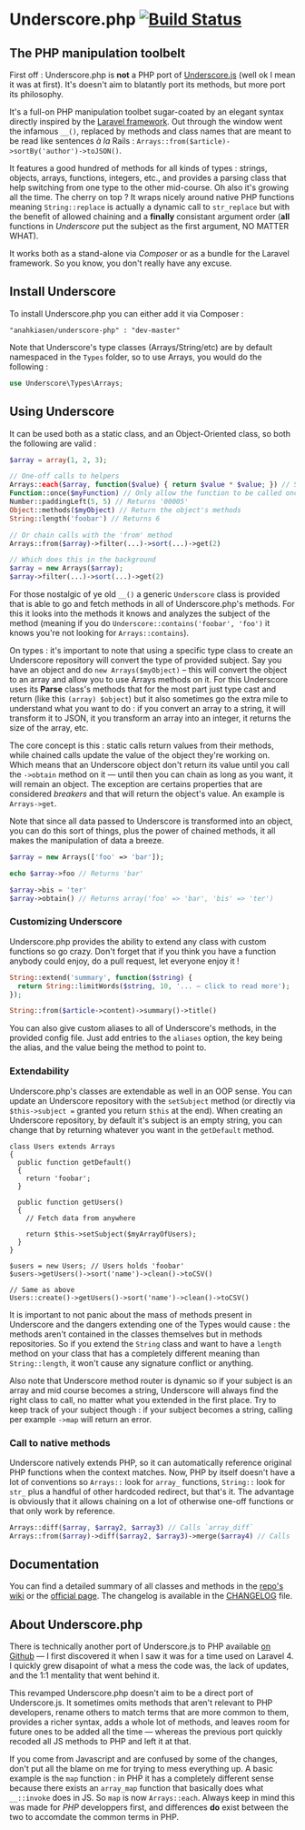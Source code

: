 # Underscore.php [![Build Status](https://secure.travis-ci.org/Anahkiasen/underscore-php.png?branch=master)](https://travis-ci.org/Anahkiasen/underscore-php)
## The PHP manipulation toolbelt

First off : Underscore.php is **not** a PHP port of [Underscore.js][] (well ok I mean it was at first).
It's doesn't aim to blatantly port its methods, but more port its philosophy.

It's a full-on PHP manipulation toolbet sugar-coated by an elegant syntax directly inspired by the [Laravel framework][]. Out through the window went the infamous `__()`, replaced by methods and class names that are meant to be read like sentences _à la_ Rails : `Arrays::from($article)->sortBy('author')->toJSON()`.

It features a good hundred of methods for all kinds of types : strings, objects, arrays, functions, integers, etc., and provides a parsing class that help switching from one type to the other mid-course. Oh also it's growing all the time.
The cherry on top ? It wraps nicely around native PHP functions meaning `String::replace` is actually a dynamic call to `str_replace` but with the benefit of allowed chaining and a **finally** consistant argument order (**all** functions in _Underscore_ put the subject as the first argument, NO MATTER WHAT).

It works both as a stand-alone via *Composer* or as a bundle for the Laravel framework. So you know, you don't really have any excuse.

## Install Underscore

To install Underscore.php you can either add it via Composer :

    "anahkiasen/underscore-php" : "dev-master"

Note that Underscore's type classes (Arrays/String/etc) are by default namespaced in the `Types` folder, so to use Arrays, you would do the following :

```php
use Underscore\Types\Arrays;
```

## Using Underscore

It can be used both as a static class, and an Object-Oriented class, so both the following are valid :

```php
$array = array(1, 2, 3);

// One-off calls to helpers
Arrays::each($array, function($value) { return $value * $value; }) // Square root the array
Function::once($myFunction) // Only allow the function to be called once
Number::paddingLeft(5, 5) // Returns '00005'
Object::methods($myObject) // Return the object's methods
String::length('foobar') // Returns 6

// Or chain calls with the 'from' method
Arrays::from($array)->filter(...)->sort(...)->get(2)

// Which does this in the background
$array = new Arrays($array);
$array->filter(...)->sort(...)->get(2)
```

For those nostalgic of ye old `__()` a generic `Underscore` class is provided that is able to go and fetch methods in all of Underscore.php's methods. For this it looks into the methods it knows and analyzes the subject of the method (meaning if you do `Underscore::contains('foobar', 'foo')` it knows you're not looking for `Arrays::contains`).

On types : it's important to note that using a specific type class to create an Underscore repository will convert the type of provided subject. Say you have an object and do `new Arrays($myObject)` – this will convert the object to an array and allow you to use Arrays methods on it.
For this Underscore uses its **Parse** class's methods that for the most part just type cast and return (like this `(array) $object`) but it also sometimes go the extra mile to understand what you want to do : if you convert an array to a string, it will transform it to JSON, it you transform an array into an integer, it returns the size of the array, etc.

The core concept is this : static calls return values from their methods, while chained calls update the value of the object they're working on. Which means that an Underscore object don't return its value until you call the `->obtain` method on it — until then you can chain as long as you want, it will remain an object.
The exception are certains properties that are considered _breakers_ and that will return the object's value. An example is `Arrays->get`.

Note that since all data passed to Underscore is transformed into an object, you can do this sort of things, plus the power of chained methods, it all makes the manipulation of data a breeze.

```php
$array = new Arrays(['foo' => 'bar']);

echo $array->foo // Returns 'bar'

$array->bis = 'ter'
$array->obtain() // Returns array('foo' => 'bar', 'bis' => 'ter')
```

### Customizing Underscore

Underscore.php provides the ability to extend any class with custom functions so go crazy.
Don't forget that if you think you have a function anybody could enjoy, do a pull request, let everyone enjoy it !

```php
String::extend('summary', function($string) {
  return String::limitWords($string, 10, '... — click to read more');
});

String::from($article->content)->summary()->title()
```

You can also give custom aliases to all of Underscore's methods, in the provided config file. Just add entries to the `aliases` option, the key being the alias, and the value being the method to point to.

### Extendability

Underscore.php's classes are extendable as well in an OOP sense. You can update an Underscore repository with the `setSubject` method (or directly via `$this->subject =` granted you return `$this` at the end).
When creating an Underscore repository, by default it's subject is an empty string, you can change that by returning whatever you want in the `getDefault` method.

```
class Users extends Arrays
{
  public function getDefault()
  {
    return 'foobar';
  }

  public function getUsers()
  {
    // Fetch data from anywhere

    return $this->setSubject($myArrayOfUsers);
  }
}

$users = new Users; // Users holds 'foobar'
$users->getUsers()->sort('name')->clean()->toCSV()

// Same as above
Users::create()->getUsers()->sort('name')->clean()->toCSV()
```

It is important to not panic about the mass of methods present in Underscore and the dangers extending one of the Types would cause : the methods aren't contained in the classes themselves but in methods repositories. So if you extend the `String` class and want to have a `length` method on your class that has a completely different meaning than `String::length`, it won't cause any signature conflict or anything.

Also note that Underscore method router is dynamic so if your subject is an array and mid course becomes a string, Underscore will always find the right class to call, no matter what you extended in the first place. Try to keep track of your subject though : if your subject becomes a string, calling per example `->map` will return an error.

### Call to native methods

Underscore natively extends PHP, so it can automatically reference original PHP functions when the context matches. Now, PHP by itself doesn't have a lot of conventions so `Arrays::` look for `array_` functions, `String::` look for `str_` plus a handful of other hardcoded redirect, but that's it.
The advantage is obviously that it allows chaining on a lot of otherwise one-off functions or that only work by reference.

```php
Arrays::diff($array, $array2, $array3) // Calls `array_diff`
Arrays::from($array)->diff($array2, $array3)->merge($array4) // Calls `array_diff` then `array_merge` on the result
```

## Documentation

You can find a detailed summary of all classes and methods in the [repo's wiki][] or the [official page][].
The changelog is available in the [CHANGELOG][] file.

## About Underscore.php

There is technically another port of Underscore.js to PHP available [on Github][] — I first discovered it when I saw it was for a time used on Laravel 4. I quickly grew disapoint of what a mess the code was, the lack of updates, and the 1:1 mentality that went behind it.

This revamped Underscore.php doesn't aim to be a direct port of Underscore.js. It sometimes omits methods that aren't relevant to PHP developers, rename others to match terms that are more common to them, provides a richer syntax, adds a whole lot of methods, and leaves room for future ones to be added all the time — whereas the previous port quickly recoded all JS methods to PHP and left it at that.

If you come from Javascript and are confused by some of the changes, don't put all the blame on me for trying to mess everything up. A basic example is the `map` function : in PHP it has a completely different sense because there exists an `array_map` function that basically does what `__::invoke` does in JS. So `map` is now `Arrays::each`.
Always keep in mind this was made for _PHP_ developpers first, and differences **do** exist between the two to accomdate the common terms in PHP.

[CHANGELOG]: https://github.com/Anahkiasen/underscore-php/blob/master/CHANGELOG.md
[official page]: http://anahkiasen.github.com/underscore-php/
[Laravel framework]: http://laravel.com/
[Underscore.js]: https://github.com/documentcloud/underscore
[repo's wiki]: https://github.com/Anahkiasen/underscore-php/wiki/_pages
[on Github]: https://github.com/brianhaveri/Underscore.php
